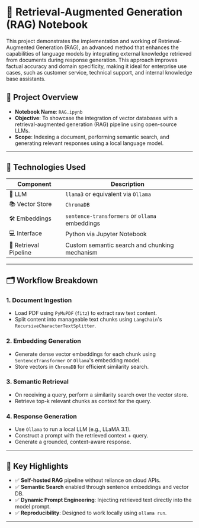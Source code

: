 # 📘 Retrieval-Augmented Generation (RAG) Notebook

This project demonstrates the implementation and working of Retrieval-Augmented Generation (RAG), an advanced method that enhances the capabilities of language models by integrating external knowledge retrieved from documents during response generation. This approach improves factual accuracy and domain specificity, making it ideal for enterprise use cases, such as customer service, technical support, and internal knowledge base assistants.

## 🚀 Project Overview

- **Notebook Name**: `RAG.ipynb`
- **Objective**: To showcase the integration of vector databases with a retrieval-augmented generation (RAG) pipeline using open-source LLMs.
- **Scope**: Indexing a document, performing semantic search, and generating relevant responses using a local language model.

---

## 🧰 Technologies Used

| Component              | Description                                          |
|------------------------|------------------------------------------------------|
| 🧠 LLM                 | `llama3` or equivalent via `Ollama`                  |
| 📚 Vector Store        | `ChromaDB`                                           |
| 🛠️ Embeddings         | `sentence-transformers` or `ollama` embeddings       |
| 💻 Interface           | Python via Jupyter Notebook                          |
| 🔄 Retrieval Pipeline  | Custom semantic search and chunking mechanism        |

---

## 🗂️ Workflow Breakdown

### 1. **Document Ingestion**
- Load PDF using `PyMuPDF` (`fitz`) to extract raw text content.
- Split content into manageable text chunks using `LangChain`'s `RecursiveCharacterTextSplitter`.

### 2. **Embedding Generation**
- Generate dense vector embeddings for each chunk using `SentenceTransformer` or `Ollama`'s embedding model.
- Store vectors in `ChromaDB` for efficient similarity search.

### 3. **Semantic Retrieval**
- On receiving a query, perform a similarity search over the vector store.
- Retrieve top-k relevant chunks as context for the query.

### 4. **Response Generation**
- Use `Ollama` to run a local LLM (e.g., LLaMA 3.1).
- Construct a prompt with the retrieved context + query.
- Generate a grounded, context-aware response.

---

## 📌 Key Highlights

- ✅ **Self-hosted RAG** pipeline without reliance on cloud APIs.
- ✅ **Semantic Search** enabled through sentence embeddings and vector DB.
- ✅ **Dynamic Prompt Engineering**: Injecting retrieved text directly into the model prompt.
- ✅ **Reproducibility**: Designed to work locally using `ollama run`.

---
